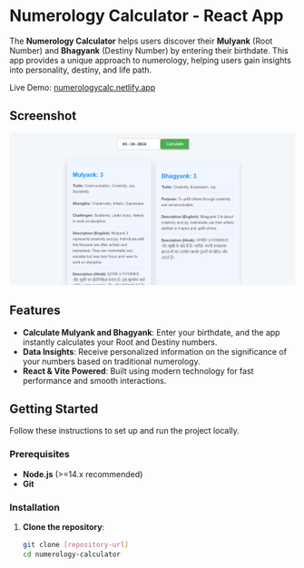 # Numerology Calculator - React App

The **Numerology Calculator** helps users discover their **Mulyank** (Root Number) and **Bhagyank** (Destiny Number) by entering their birthdate. This app provides a unique approach to numerology, helping users gain insights into personality, destiny, and life path.

Live Demo: [numerologycalc.netlify.app](https://numerologycalc.netlify.app/)

## Screenshot

![Numerology Calculator UI](image.png)

## Features

- **Calculate Mulyank and Bhagyank**: Enter your birthdate, and the app instantly calculates your Root and Destiny numbers.
- **Data Insights**: Receive personalized information on the significance of your numbers based on traditional numerology.
- **React & Vite Powered**: Built using modern technology for fast performance and smooth interactions.

## Getting Started

Follow these instructions to set up and run the project locally.

### Prerequisites

- **Node.js** (>=14.x recommended)
- **Git**

### Installation

1. **Clone the repository**:
   ```bash
   git clone [repository-url]
   cd numerology-calculator
